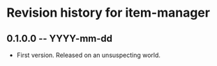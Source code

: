 # Revision history for item-manager

## 0.1.0.0 -- YYYY-mm-dd

* First version. Released on an unsuspecting world.
